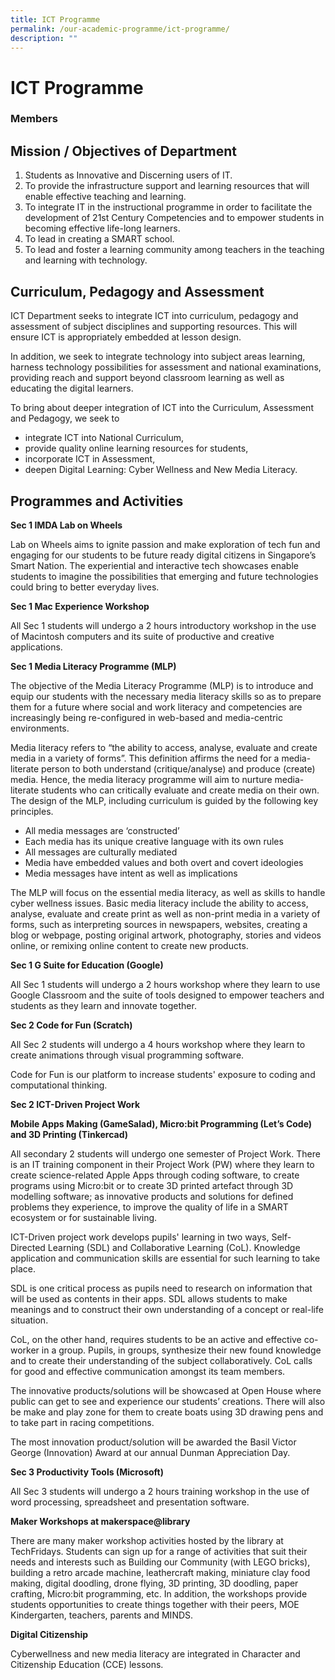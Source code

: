 ```yaml
---
title: ICT Programme
permalink: /our-academic-programme/ict-programme/
description: ""
---
```

# ICT Programme

### Members

Mission / Objectives of Department
----------------------------------

  

1.  Students as Innovative and Discerning users of IT.
2.  To provide the infrastructure support and learning resources that will enable effective teaching and learning.
3.  To integrate IT in the instructional programme in order to facilitate the development of 21st Century Competencies and to empower students in becoming effective life-long learners.
4.  To lead in creating a SMART school.
5.  To lead and foster a learning community among teachers in the teaching and learning with technology.

Curriculum, Pedagogy and Assessment
-----------------------------------

  

ICT Department seeks to integrate ICT into curriculum, pedagogy and assessment of subject disciplines and supporting resources. This will ensure ICT is appropriately embedded at lesson design.

  

In addition, we seek to integrate technology into subject areas learning, harness technology possibilities for assessment and national examinations, providing reach and support beyond classroom learning as well as educating the digital learners.

  

To bring about deeper integration of ICT into the Curriculum, Assessment and Pedagogy, we seek to

*   integrate ICT into National Curriculum,
*   provide quality online learning resources for students,
*   incorporate ICT in Assessment,
*   deepen Digital Learning: Cyber Wellness and New Media Literacy.

Programmes and Activities
-------------------------

  

**Sec 1 IMDA Lab on Wheels**

  

Lab on Wheels aims to ignite passion and make exploration of tech fun and engaging for our students to be future ready digital citizens in Singapore’s Smart Nation. The experiential and interactive tech showcases enable students to imagine the possibilities that emerging and future technologies could bring to better everyday lives.

  

**Sec 1 Mac Experience Workshop**

  

All Sec 1 students will undergo a 2 hours introductory workshop in the use of Macintosh computers and its suite of productive and creative applications.

  

**Sec 1 Media Literacy Programme (MLP)**

  

The objective of the Media Literacy Programme (MLP) is to introduce and equip our students with the necessary media literacy skills so as to prepare them for a future where social and work literacy and competencies are increasingly being re-configured in web-based and media-centric environments.

  

Media literacy refers to “the ability to access, analyse, evaluate and create media in a variety of forms”. This definition affirms the need for a media-literate person to both understand (critique/analyse) and produce (create) media. Hence, the media literacy programme will aim to nurture media-literate students who can critically evaluate and create media on their own. The design of the MLP, including curriculum is guided by the following key principles.

  

*   All media messages are ‘constructed’
*   Each media has its unique creative language with its own rules
*   All messages are culturally mediated
*   Media have embedded values and both overt and covert ideologies
*   Media messages have intent as well as implications

  

The MLP will focus on the essential media literacy, as well as skills to handle cyber wellness issues. Basic media literacy include the ability to access, analyse, evaluate and create print as well as non-print media in a variety of forms, such as interpreting sources in newspapers, websites, creating a blog or webpage, posting original artwork, photography, stories and videos online, or remixing online content to create new products.

  

**Sec 1 G Suite for Education (Google)**

All Sec 1 students will undergo a 2 hours workshop where they learn to use Google Classroom and the suite of tools designed to empower teachers and students as they learn and innovate together.

  

**Sec 2 Code for Fun (Scratch)**

  

All Sec 2 students will undergo a 4 hours workshop where they learn to create animations through visual programming software.

  

Code for Fun is our platform to increase students' exposure to coding and computational thinking.

  

**Sec 2 ICT-Driven Project Work**

**Mobile Apps Making (GameSalad), Micro:bit Programming (Let’s Code) and 3D Printing (Tinkercad)**

  

All secondary 2 students will undergo one semester of Project Work. There is an IT training component in their Project Work (PW) where they learn to create science-related Apple Apps through coding software, to create programs using Micro:bit or to create 3D printed artefact through 3D modelling software; as innovative products and solutions for defined problems they experience, to improve the quality of life in a SMART ecosystem or for sustainable living.

  

ICT-Driven project work develops pupils' learning in two ways, Self-Directed Learning (SDL) and Collaborative Learning (CoL). Knowledge application and communication skills are essential for such learning to take place.

  

SDL is one critical process as pupils need to research on information that will be used as contents in their apps. SDL allows students to make meanings and to construct their own understanding of a concept or real-life situation.


CoL, on the other hand, requires students to be an active and effective co-worker in a group. Pupils, in groups, synthesize their new found knowledge and to create their understanding of the subject collaboratively. CoL calls for good and effective communication amongst its team members.

The innovative products/solutions will be showcased at Open House where public can get to see and experience our students’ creations. There will also be make and play zone for them to create boats using 3D drawing pens and to take part in racing competitions.

The most innovation product/solution will be awarded the Basil Victor George (Innovation) Award at our annual Dunman Appreciation Day.

**Sec 3 Productivity Tools (Microsoft)**

All Sec 3 students will undergo a 2 hours training workshop in the use of word processing, spreadsheet and presentation software.

**Maker Workshops at makerspace@library**

There are many maker workshop activities hosted by the library at TechFridays. Students can sign up for a range of activities that suit their needs and interests such as Building our Community (with LEGO bricks), building a retro arcade machine, leathercraft making, miniature clay food making, digital doodling, drone flying, 3D printing, 3D doodling, paper crafting, Micro:bit programming, etc. In addition, the workshops provide students opportunities to create things together with their peers, MOE Kindergarten, teachers, parents and MINDS.

**Digital Citizenship**

Cyberwellness and new media literacy are integrated in Character and Citizenship Education (CCE) lessons.